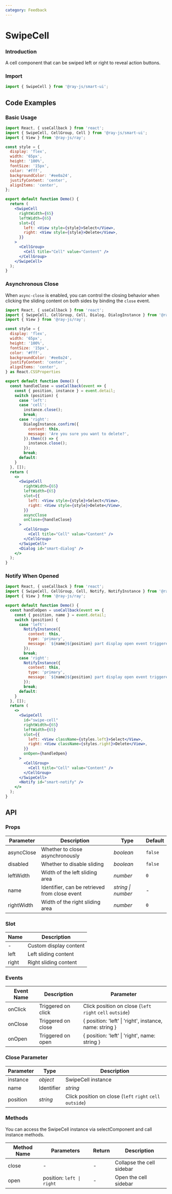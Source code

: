 ```yaml
---
category: Feedback
---
```


# SwipeCell

### Introduction

A cell component that can be swiped left or right to reveal action buttons.

### Import

```jsx
import { SwipeCell } from '@ray-js/smart-ui';
```

## Code Examples

### Basic Usage

```jsx
import React, { useCallback } from 'react';
import { SwipeCell, CellGroup, Cell } from '@ray-js/smart-ui';
import { View } from '@ray-js/ray';

const style = {
  display: 'flex',
  width: '65px',
  height: '100%',
  fontSize: '15px',
  color: '#fff',
  backgroundColor: '#ee0a24',
  justifyContent: 'center',
  alignItems: 'center',
};

export default function Demo() {
  return (
    <SwipeCell
      rightWidth={65}
      leftWidth={65}
      slot={{
        left: <View style={style}>Select</View>,
        right: <View style={style}>Delete</View>,
      }}
    >
      <CellGroup>
        <Cell title="Cell" value="Content" />
      </CellGroup>
    </SwipeCell>
  );
}
```

### Asynchronous Close

When `async-close` is enabled, you can control the closing behavior when clicking the sliding content on both sides by binding the `close` event.

```jsx
import React, { useCallback } from 'react';
import { SwipeCell, CellGroup, Cell, Dialog, DialogInstance } from '@ray-js/smart-ui';
import { View } from '@ray-js/ray';

const style = {
  display: 'flex',
  width: '65px',
  height: '100%',
  fontSize: '15px',
  color: '#fff',
  backgroundColor: '#ee0a24',
  justifyContent: 'center',
  alignItems: 'center',
} as React.CSSProperties

export default function Demo() {
  const handleClose = useCallback(event => {
    const { position, instance } = event.detail;
    switch (position) {
      case 'left':
      case 'cell':
        instance.close();
        break;
      case 'right':
        DialogInstance.confirm({
          context: this,
          message: 'Are you sure you want to delete?',
        }).then(() => {
          instance.close();
        });
        break;
      default:
    }
  }, []);
  return (
    <>
      <SwipeCell
        rightWidth={65}
        leftWidth={65}
        slot={{
          left: <View style={style}>Select</View>,
          right: <View style={style}>Delete</View>,
        }}
        asyncClose
        onClose={handleClose}
      >
        <CellGroup>
          <Cell title="Cell" value="Content" />
        </CellGroup>
      </SwipeCell>
      <Dialog id="smart-dialog" />
    </>
  );
}
```

### Notify When Opened

```jsx
import React, { useCallback } from 'react';
import { SwipeCell, CellGroup, Cell, Notify, NotifyInstance } from '@ray-js/smart-ui';
import { View } from '@ray-js/ray';

export default function Demo() {
  const handleOpen = useCallback(event => {
    const { position, name } = event.detail;
    switch (position) {
      case 'left':
        NotifyInstance({
          context: this,
          type: 'primary',
          message: `${name}${position} part display open event triggered`,
        });
        break;
      case 'right':
        NotifyInstance({
          context: this,
          type: 'primary',
          message: `${name}${position} part display open event triggered`,
        });
        break;
      default:
    }
  }, []);
  return (
    <>
      <SwipeCell
        id="swipe-cell"
        rightWidth={65}
        leftWidth={65}
        slot={{
          left: <View className={styles.left}>Select</View>,
          right: <View className={styles.right}>Delete</View>,
        }}
        onOpen={handleOpen}
      >
        <CellGroup>
          <Cell title="Cell" value="Content" />
        </CellGroup>
      </SwipeCell>
      <Notify id="smart-notify" />
    </>
  );
}
```

## API

### Props

| Parameter   | Description                                  | Type              | Default |
| ----------- | -------------------------------------------- | ----------------- | ------- |
| asyncClose | Whether to close asynchronously | _boolean_ | `false` |
| disabled | Whether to disable sliding | _boolean_ | `false` |
| leftWidth | Width of the left sliding area | _number_ | `0` |
| name | Identifier, can be retrieved from close event | _string \| number_ | - |
| rightWidth | Width of the right sliding area | _number_ | `0` |

### Slot

| Name  | Description           |
| ----- | --------------------- |
| -     | Custom display content |
| left | Left sliding content |
| right | Right sliding content |

### Events

| Event Name  | Description   | Parameter                                                  |
| ----------- | ------------- | ---------------------------------------------------------- |
| onClick | Triggered on click | Click position on close (`left` `right` `cell` `outside`) |
| onClose | Triggered on close | { position: 'left' \| 'right', instance, name: string } |
| onOpen | Triggered on open | { position: 'left' \| 'right', name: string } |

### Close Parameter

| Parameter  | Type     | Description                                   |
| ---------- | -------- | --------------------------------------------  |
| instance | _object_ | SwipeCell instance |
| name | Identifier | _string_ |
| position | _string_ | Click position on close (`left` `right` `cell` `outside`) |

### Methods

You can access the SwipeCell instance via selectComponent and call instance methods.

| Method Name | Parameters                  | Return | Description           |
| ----------- | --------------------------- | ------ | --------------------- |
| close | - | - | Collapse the cell sidebar |
| open | position: `left \| right` | - | Open the cell sidebar |